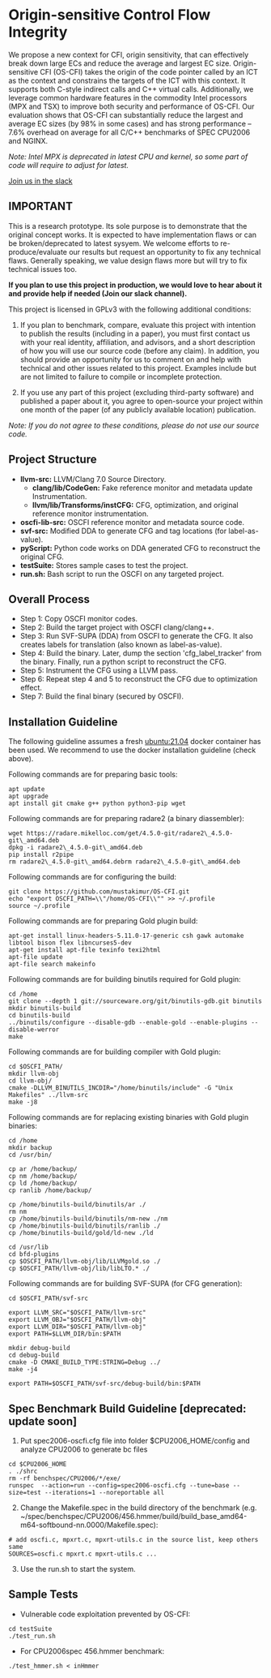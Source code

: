 # Origin-sensitive Control Flow Integrity
We propose a new context for CFI, origin sensitivity, that can effectively break down large ECs and reduce the average and largest EC size. Origin-sensitive CFI (OS-CFI) takes the origin of the code pointer called by an ICT as the context and constrains the targets of the ICT with this context. It supports both C-style indirect calls and C++ virtual calls. Additionally, we leverage common hardware features in the commodity Intel processors (MPX and TSX) to improve both security and performance of OS-CFI. Our evaluation shows that OS-CFI can substantially reduce the largest and average EC sizes (by 98% in some cases) and has strong performance – 7.6% overhead on average for all C/C++ benchmarks of SPEC CPU2006 and NGINX.

*Note: Intel MPX is deprecated in latest CPU and kernel, so some part of code will require to adjust for latest.*

[Join us in the slack](https://join.slack.com/t/opencfi/shared_invite/enQtNzQ2MTM5MTA5NzM0LTdmMTQwZDU1YzEwNmE2ZDY4OTZiY2ExMDI1ZGVkOTdjYmYyNTNjNzVkOTYwNzdkNmY2OWNmMzhjMTUyNTJhZjc)

## IMPORTANT

This is a research prototype. Its sole purpose is to demonstrate that the original concept works. It is expected to have implementation flaws or can be broken/deprecated to latest sysyem. We welcome efforts to re-produce/evaluate our results but request an opportunity to fix any technical flaws. Generally speaking, we value design flaws more but will try to fix technical issues too.

**If you plan to use this project in production, we would love to hear about it and provide help if needed (Join our slack channel).**

This project is licensed in GPLv3 with the following additional conditions: 

1. If you plan to benchmark, compare, evaluate this project with intention to publish the results (including in a paper), you must first contact us with your real identity, affiliation, and advisors, and a short description of how you will use our source code (before any claim). In addition, you should provide an opportunity for us to comment on and help with technical and other issues related to this project. Examples include but are not limited to failure to compile or incomplete protection.

2. If you use any part of this project (excluding third-party software) and published a paper about it, you agree to open-source your project within one month of the paper (of any publicly available location) publication.

*Note: If you do not agree to these conditions, please do not use our source code.*

## Project Structure
- **llvm-src:** LLVM/Clang 7.0 Source Directory.
    - **clang/lib/CodeGen:** Fake reference monitor and metadata update Instrumentation.
    - **llvm/lib/Transforms/instCFG:** CFG, optimization, and original reference monitor instrumentation.
- **oscfi-lib-src:** OSCFI reference monitor and metadata source code.
- **svf-src:** Modified DDA to generate CFG and tag locations (for label-as-value).
- **pyScript:** Python code works on DDA generated CFG to reconstruct the original CFG.
- **testSuite:** Stores sample cases to test the project.
- **run.sh:** Bash script to run the OSCFI on any targeted project.

## Overall Process
- Step 1: Copy OSCFI monitor codes.
- Step 2: Build the target project with OSCFI clang/clang++.
- Step 3: Run SVF-SUPA (DDA) from OSCFI to generate the CFG. It also creates labels for translation (also known as  label-as-value).
- Step 4: Build the binary. Later, dump the section 'cfg_label_tracker' from the binary. Finally, run a python script to reconstruct the CFG.
- Step 5: Instrument the CFG using a LLVM pass.
- Step 6: Repeat step 4 and 5 to reconstruct the CFG due to optimization effect.
- Step 7: Build the final binary (secured by OSCFI).


## Installation Guideline
The following guideline assumes a fresh [ubuntu:21.04](https://github.com/tianon/docker-brew-ubuntu-core/blob/4b7cb6f04bc4054f9ab1fa42b549caa1a41b7c92/hirsute/Dockerfile) docker container has been used. We recommend to use the docker installation guideline (check above).

Following commands are for preparing basic tools:
```
apt update
apt upgrade
apt install git cmake g++ python python3-pip wget
```

Following commands are for preparing radare2 (a binary diassembler):
```
wget https://radare.mikelloc.com/get/4.5.0-git/radare2\_4.5.0-git\_amd64.deb
dpkg -i radare2\_4.5.0-git\_amd64.deb
pip install r2pipe
rm radare2\_4.5.0-git\_amd64.debrm radare2\_4.5.0-git\_amd64.deb
```

Following commands are for configuring the build:
```
git clone https://github.com/mustakimur/OS-CFI.git
echo "export OSCFI_PATH=\\"/home/OS-CFI\\"" >> ~/.profile
source ~/.profile
```

Following commands are for preparing Gold plugin build:
```
apt-get install linux-headers-5.11.0-17-generic csh gawk automake libtool bison flex libncurses5-dev
apt-get install apt-file texinfo texi2html
apt-file update
apt-file search makeinfo
```

Following commands are for building binutils required for Gold plugin:
```
cd /home
git clone --depth 1 git://sourceware.org/git/binutils-gdb.git binutils
mkdir binutils-build
cd binutils-build
../binutils/configure --disable-gdb --enable-gold --enable-plugins --disable-werror
make
```

Following commands are for building compiler with Gold plugin:
```
cd $OSCFI_PATH/
mkdir llvm-obj
cd llvm-obj/
cmake -DLLVM_BINUTILS_INCDIR="/home/binutils/include" -G "Unix Makefiles" ../llvm-src
make -j8
```

Following commands are for replacing existing binaries with Gold plugin binaries:
```
cd /home
mkdir backup
cd /usr/bin/

cp ar /home/backup/
cp nm /home/backup/
cp ld /home/backup/
cp ranlib /home/backup/

cp /home/binutils-build/binutils/ar ./
rm nm
cp /home/binutils-build/binutils/nm-new ./nm
cp /home/binutils-build/binutils/ranlib ./
cp /home/binutils-build/gold/ld-new ./ld

cd /usr/lib
cd bfd-plugins
cp $OSCFI_PATH/llvm-obj/lib/LLVMgold.so ./
cp $OSCFI_PATH/llvm-obj/lib/libLTO.* ./
```

Following commands are for building SVF-SUPA (for CFG generation):
```
cd $OSCFI_PATH/svf-src

export LLVM_SRC="$OSCFI_PATH/llvm-src"
export LLVM_OBJ="$OSCFI_PATH/llvm-obj"
export LLVM_DIR="$OSCFI_PATH/llvm-obj"
export PATH=$LLVM_DIR/bin:$PATH

mkdir debug-build
cd debug-build
cmake -D CMAKE_BUILD_TYPE:STRING=Debug ../
make -j4

export PATH=$OSCFI_PATH/svf-src/debug-build/bin:$PATH
```

## Spec Benchmark Build Guideline [deprecated: update soon]
1. Put spec2006-oscfi.cfg file into folder $CPU2006_HOME/config and analyze CPU2006 to generate bc files
```text
cd $CPU2006_HOME
. ./shrc
rm -rf benchspec/CPU2006/*/exe/
runspec  --action=run --config=spec2006-oscfi.cfg --tune=base --size=test --iterations=1 --noreportable all
```
2. Change the Makefile.spec in the build directory of the benchmark (e.g. ~/spec/benchspec/CPU2006/456.hmmer/build/build_base_amd64-m64-softbound-nn.0000/Makefile.spec):
```text
# add oscfi.c, mpxrt.c, mpxrt-utils.c in the source list, keep others same
SOURCES=oscfi.c mpxrt.c mpxrt-utils.c ...
```
3. Use the run.sh to start the system.

## Sample Tests
- Vulnerable code exploitation prevented by OS-CFI:
```
cd testSuite
./test_run.sh
```

- For CPU2006spec 456.hmmer benchmark:
```
./test_hmmer.sh < inHmmer
```
